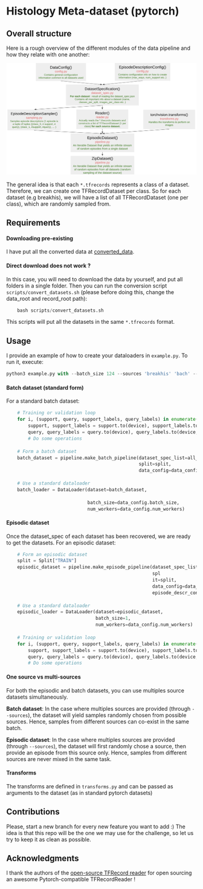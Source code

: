 # Histology Meta-dataset (pytorch)


## Overall structure

Here is a rough overview of the different modules of the data pipeline and how they relate with one another:


<img src="figures/overview.png" width="800"/>


The general idea is that each `*.tfrecords` represents a class of a dataset. Therefore, we can create one TFRecordDataset per class. So for each dataset (e.g breakhis), we will have a list of all TFRecordDataset (one per class), which are randomly sampled from.

## Requirements

#### Downloading pre-existing

I have put all the converted data at [converted_data](https://drive.google.com/file/d/1W2xxzag9oetbXlR5lcxeRjlmq1ibNFjm/view?usp=sharing).

#### Direct download does not work ?

In this case, you will need to download the data by yourself, and put all folders in a single folder. Then you can run the conversion script `scripts/convert_datasets.sh` (please before doing this, change the data_root and record_root path):

```python
    bash scripts/convert_datasets.sh
```

This scripts will put all the datasets in the same `*.tfrecords` format.


## Usage

I provide an example of how to create your dataloaders in `example.py`. To run it, execute:
```python
python3 example.py with --batch_size 124 --sources 'breakhis' 'bach' --data_path 'your_path_to_data_folder'
```



#### Batch dataset (standard form)

For a standard batch dataset:

```python
    # Training or validation loop
    for i, (support, query, support_labels, query_labels) in enumerate(episodic_loader):
        support, support_labels = support.to(device), support_labels.to(device, non_blocking=True)
        query, query_labels = query.to(device), query_labels.to(device, non_blocking=True)
        # Do some operations

    # Form a batch dataset
    batch_dataset = pipeline.make_batch_pipeline(dataset_spec_list=all_dataset_specs,
                                                 split=split,
                                                 data_config=data_config)

    # Use a standard dataloader
    batch_loader = DataLoader(dataset=batch_dataset,

                              batch_size=data_config.batch_size,
                              num_workers=data_config.num_workers)
```

#### Episodic dataset

Once the dataset_spec of each dataset has been recovered, we are ready to get the datasets. For an episodic dataset:
```python
    # Form an episodic dataset
    split = Split["TRAIN"]
    episodic_dataset = pipeline.make_episode_pipeline(dataset_spec_list=all_dataset_specs,
                                                      spl
                                                      it=split,
                                                      data_config=data_config,
                                                      episode_descr_config=episod_config)

    # Use a standard dataloader
    episodic_loader = DataLoader(dataset=episodic_dataset,
                                 batch_size=1,
                                 num_workers=data_config.num_workers)

    # Training or validation loop
    for i, (support, query, support_labels, query_labels) in enumerate(episodic_loader):
        support, support_labels = support.to(device), support_labels.to(device, non_blocking=True)
        query, query_labels = query.to(device), query_labels.to(device, non_blocking=True)
        # Do some operations
```


#### One source vs multi-sources

For both the episodic and batch datasets, you can use multiples source datasets simultaneously.

**Batch dataset**: In the case where multiples sources are provided (through `--sources`), the dataset will yield samples randomly chosen from possible sources. Hence, samples from different sources can co-exist in the same batch.

**Episodic dataset**: In the case where multiples sources are provided (through `--sources`), the dataset will first randomly chose a source, then provide an episode from this source only. Hence, samples from different sources are never mixed in the same task.

#### Transforms

The transforms are defined in `transforms.py` and can be passed as arguments to the dataset (as in standard pytorch datasets)


## Contributions

Please, start a new branch for every new feature you want to add :) The idea is that this repo will be the one we may use for the challenge, so let us try to keep it as clean as possible.

## Acknowledgments

I thank the authors of the [open-source TFRecord reader](https://github.com/vahidk/tfrecord) for open sourcing an awesome Pytorch-compatible TFRecordReader !


